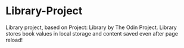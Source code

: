 # Library-Project
Library project, based on Project: Library by The Odin Project. Library stores book values in local storage and content saved even after page reload!
